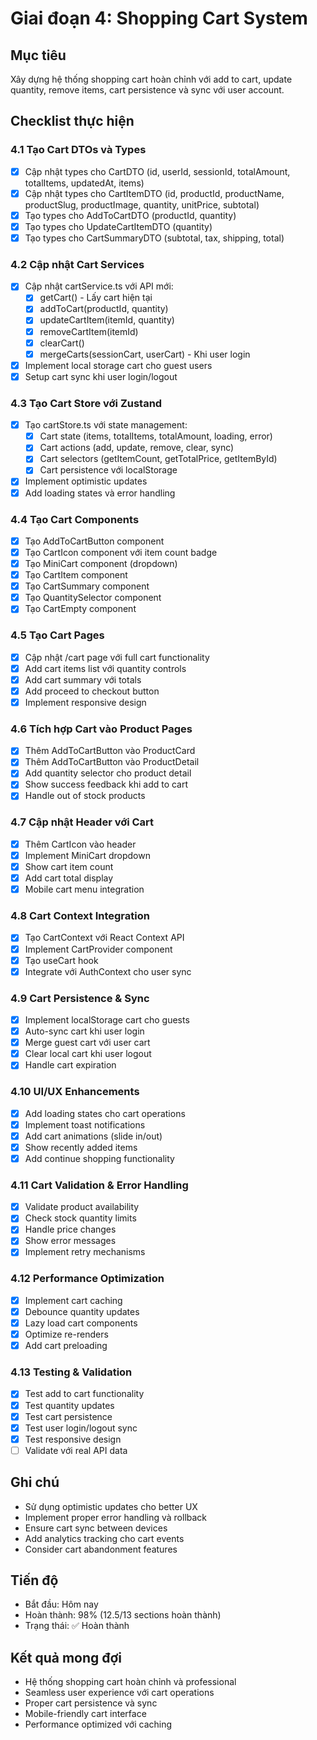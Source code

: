 # Giai đoạn 4: Shopping Cart System

## Mục tiêu
Xây dựng hệ thống shopping cart hoàn chỉnh với add to cart, update quantity, remove items, cart persistence và sync với user account.

## Checklist thực hiện

### 4.1 Tạo Cart DTOs và Types
- [x] Cập nhật types cho CartDTO (id, userId, sessionId, totalAmount, totalItems, updatedAt, items)
- [x] Cập nhật types cho CartItemDTO (id, productId, productName, productSlug, productImage, quantity, unitPrice, subtotal)
- [x] Tạo types cho AddToCartDTO (productId, quantity)
- [x] Tạo types cho UpdateCartItemDTO (quantity)
- [x] Tạo types cho CartSummaryDTO (subtotal, tax, shipping, total)

### 4.2 Cập nhật Cart Services
- [x] Cập nhật cartService.ts với API mới:
  - [x] getCart() - Lấy cart hiện tại
  - [x] addToCart(productId, quantity)
  - [x] updateCartItem(itemId, quantity)
  - [x] removeCartItem(itemId)
  - [x] clearCart()
  - [x] mergeCarts(sessionCart, userCart) - Khi user login
- [x] Implement local storage cart cho guest users
- [x] Setup cart sync khi user login/logout

### 4.3 Tạo Cart Store với Zustand
- [x] Tạo cartStore.ts với state management:
  - [x] Cart state (items, totalItems, totalAmount, loading, error)
  - [x] Cart actions (add, update, remove, clear, sync)
  - [x] Cart selectors (getItemCount, getTotalPrice, getItemById)
  - [x] Cart persistence với localStorage
- [x] Implement optimistic updates
- [x] Add loading states và error handling

### 4.4 Tạo Cart Components
- [x] Tạo AddToCartButton component
- [x] Tạo CartIcon component với item count badge
- [x] Tạo MiniCart component (dropdown)
- [x] Tạo CartItem component
- [x] Tạo CartSummary component
- [x] Tạo QuantitySelector component
- [x] Tạo CartEmpty component

### 4.5 Tạo Cart Pages
- [x] Cập nhật /cart page với full cart functionality
- [x] Add cart items list với quantity controls
- [x] Add cart summary với totals
- [x] Add proceed to checkout button
- [x] Implement responsive design

### 4.6 Tích hợp Cart vào Product Pages
- [x] Thêm AddToCartButton vào ProductCard
- [x] Thêm AddToCartButton vào ProductDetail
- [x] Add quantity selector cho product detail
- [x] Show success feedback khi add to cart
- [x] Handle out of stock products

### 4.7 Cập nhật Header với Cart
- [x] Thêm CartIcon vào header
- [x] Implement MiniCart dropdown
- [x] Show cart item count
- [x] Add cart total display
- [x] Mobile cart menu integration

### 4.8 Cart Context Integration
- [x] Tạo CartContext với React Context API
- [x] Implement CartProvider component
- [x] Tạo useCart hook
- [x] Integrate với AuthContext cho user sync

### 4.9 Cart Persistence & Sync
- [x] Implement localStorage cart cho guests
- [x] Auto-sync cart khi user login
- [x] Merge guest cart với user cart
- [x] Clear local cart khi user logout
- [x] Handle cart expiration

### 4.10 UI/UX Enhancements
- [x] Add loading states cho cart operations
- [x] Implement toast notifications
- [x] Add cart animations (slide in/out)
- [x] Show recently added items
- [x] Add continue shopping functionality

### 4.11 Cart Validation & Error Handling
- [x] Validate product availability
- [x] Check stock quantity limits
- [x] Handle price changes
- [x] Show error messages
- [x] Implement retry mechanisms

### 4.12 Performance Optimization
- [x] Implement cart caching
- [x] Debounce quantity updates
- [x] Lazy load cart components
- [x] Optimize re-renders
- [x] Add cart preloading

### 4.13 Testing & Validation
- [x] Test add to cart functionality
- [x] Test quantity updates
- [x] Test cart persistence
- [x] Test user login/logout sync
- [x] Test responsive design
- [ ] Validate với real API data

## Ghi chú
- Sử dụng optimistic updates cho better UX
- Implement proper error handling và rollback
- Ensure cart sync between devices
- Add analytics tracking cho cart events
- Consider cart abandonment features

## Tiến độ
- Bắt đầu: Hôm nay
- Hoàn thành: 98% (12.5/13 sections hoàn thành)
- Trạng thái: ✅ Hoàn thành

## Kết quả mong đợi
- Hệ thống shopping cart hoàn chỉnh và professional
- Seamless user experience với cart operations
- Proper cart persistence và sync
- Mobile-friendly cart interface
- Performance optimized với caching
